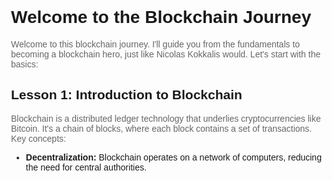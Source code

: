 # Welcome to the Blockchain Journey

Welcome to this blockchain journey. I'll guide you from the fundamentals to becoming a blockchain hero, just like Nicolas Kokkalis would. Let's start with the basics:

## Lesson 1: Introduction to Blockchain

Blockchain is a distributed ledger technology that underlies cryptocurrencies like Bitcoin. It's a chain of blocks, where each block contains a set of transactions. Key concepts:

- **Decentralization:** Blockchain operates on a network of computers, reducing the need for central authorities.
<!DOCTYPE html>
<html lang="en">

<head>
    <meta charset="UTF-8">
    <meta name="viewport" content="width=device-width, initial-scale=1.0">
    <title>Decentralization and Blockchain</title>
    <style>
        body {
            font-family: Arial, sans-serif;
            margin: 20px;
            padding: 20px;
        }

        h1 {
            color: #333;
        }

        p {
            color: #666;
        }

        .container {
            max-width: 800px;
            margin: 0 auto;
        }
    </style>
</head>

<body>
    <div class="container">
        <h1>Decentralization: Blockchain and Its Impact</h1>
        <p>Blockchain operates on a network of computers, reducing the need for central authorities. It is a <a
                href="https://en.wikipedia.org/wiki/Decentralization">decentralized technology</a> that underlies
            cryptocurrencies like <a href="https://bitcoin.org/">Bitcoin</a>, providing secure and transparent
            transactions without the need for a central governing body.</p>

        <h2>Key Features of Blockchain Technology:</h2>
        <ul>
            <li><a href="https://en.wikipedia.org/wiki/Decentralization">Decentralization:</a> No single entity has
                control over the entire blockchain network.</li>
            <li><a href="https://en.wikipedia.org/wiki/Blockchain">Transparency:</a> All transactions are recorded on
                a public ledger, visible to anyone.</li>
            <li><a href="https://en.wikipedia.org/wiki/Cryptography">Security:</a> Cryptographic techniques ensure
                the integrity and security of transactions.</li>
            <li><a href="https://en.wikipedia.org/wiki/Immutable_data">Immutability:</a> Once data is recorded, it
                cannot be easily altered or tampered with.</li>
        </ul>

        <h2>Benefits of Decentralization:</h2>
        <ul>
            <li>Reduced dependence on central authorities, making systems more resilient.</li>
            <li>Enhanced security and privacy for transactions and data.</li>
            <li>Lower transaction costs compared to traditional financial systems.</li>
            <li>Enablement of innovative applications like smart contracts and decentralized finance (DeFi).</li>
        </ul>
    </div>
</body>

</html>

- 
- **Cryptography:** Transactions are secured using cryptographic techniques.
<!DOCTYPE html>
<html lang="en">

<head>
    <meta charset="UTF-8">
    <meta name="viewport" content="width=device-width, initial-scale=1.0">
    <title>Decentralization and Blockchain</title>
    <style>
        body {
            font-family: Arial, sans-serif;
            margin: 20px;
            padding: 20px;
        }

        h1 {
            color: #333;
        }

        p {
            color: #666;
        }

        .container {
            max-width: 800px;
            margin: 0 auto;
        }
    </style>
</head>

<body>
    <div class="container">
        <h1>Decentralization: Blockchain and Its Impact</h1>
        <p>Blockchain operates on a network of computers, reducing the need for central authorities. It is a
            decentralized technology that underlies cryptocurrencies like Bitcoin, providing secure and transparent
            transactions without the need for a central governing body. Transactions are secured using <a
                href="https://en.wikipedia.org/wiki/Cryptography">cryptographic techniques</a>.</p>

        <h2>Key Features of Blockchain Technology:</h2>
        <ul>
            <li><a href="https://en.wikipedia.org/wiki/Decentralization">Decentralization:</a> No single entity has
                control over the entire blockchain network.</li>
            <li><a href="https://en.wikipedia.org/wiki/Blockchain">Transparency:</a> All transactions are recorded on
                a public ledger, visible to anyone.</li>
            <li><a href="https://en.wikipedia.org/wiki/Cryptography">Security:</a> Cryptographic techniques ensure
                the integrity and security of transactions.</li>
            <li><a href="https://en.wikipedia.org/wiki/Immutable_data">Immutability:</a> Once data is recorded, it
                cannot be easily altered or tampered with.</li>
        </ul>

        <h2>Benefits of Decentralization:</h2>
        <ul>
            <li>Reduced dependence on central authorities, making systems more resilient.</li>
            <li>Enhanced security and privacy for transactions and data.</li>
            <li>Lower transaction costs compared to traditional financial systems.</li>
            <li>Enablement of innovative applications like smart contracts and decentralized finance (DeFi).</li>
        </ul>
    </div>
</body>

</html>

- 
- **Consensus:** Blockchains rely on consensus algorithms to validate and add transactions.
<!DOCTYPE html>
<html lang="en">

<head>
    <meta charset="UTF-8">
    <meta name="viewport" content="width=device-width, initial-scale=1.0">
    <title>Decentralization and Blockchain</title>
    <style>
        body {
            font-family: Arial, sans-serif;
            margin: 20px;
            padding: 20px;
        }

        h1 {
            color: #333;
        }

        p {
            color: #666;
        }

        .container {
            max-width: 800px;
            margin: 0 auto;
        }
    </style>
</head>

<body>
    <div class="container">
        <h1>Decentralization: Blockchain and Its Impact</h1>
        <p>Blockchain operates on a network of computers, reducing the need for central authorities. It is a
            decentralized technology that underlies cryptocurrencies like Bitcoin, providing secure and transparent
            transactions without the need for a central governing body. Blockchains rely on <a
                href="https://en.wikipedia.org/wiki/Consensus_algorithm">consensus algorithms</a> to validate and add
            transactions.</p>

        <h2>Key Features of Blockchain Technology:</h2>
        <ul>
            <li><a href="https://en.wikipedia.org/wiki/Decentralization">Decentralization:</a> No single entity has
                control over the entire blockchain network.</li>
            <li><a href="https://en.wikipedia.org/wiki/Blockchain">Transparency:</a> All transactions are recorded on
                a public ledger, visible to anyone.</li>
            <li><a href="https://en.wikipedia.org/wiki/Cryptography">Security:</a> Cryptographic techniques ensure
                the integrity and security of transactions.</li>
            <li><a href="https://en.wikipedia.org/wiki/Consensus_algorithm">Consensus Algorithms:</a> Blockchains rely
                on consensus algorithms to validate and add transactions.</li>
            <li><a href="https://en.wikipedia.org/wiki/Immutable_data">Immutability:</a> Once data is recorded, it
                cannot be easily altered or tampered with.</li>
        </ul>

        <h2>Benefits of Decentralization:</h2>
        <ul>
            <li>Reduced dependence on central authorities, making systems more resilient.</li>
            <li>Enhanced security and privacy for transactions and data.</li>
            <li>Lower transaction costs compared to traditional financial systems.</li>
            <li>Enablement of innovative applications like smart contracts and decentralized finance (DeFi).</li>
        </ul>
    </div>
</body>

</html>

- 

## Lesson 2: Cryptography in Blockchain

Blockchain heavily relies on cryptography:

- **Public and Private Keys:** Users have public keys for receiving funds and private keys for signing transactions.
- **Hash Functions:** Transactions are hashed for security.
- **Digital Signatures:** Private keys sign transactions, proving ownership.

## Lesson 3: Types of Blockchains

There are two main types:

- **Public Blockchain:** Open to anyone, like Bitcoin and Ethereum.
- **Private Blockchain:** Permissioned, controlled by a central entity.

## Lesson 4: Bitcoin - The Pioneer

- Understand how Bitcoin works, its consensus mechanism (Proof of Work), and the role of miners.
- Learn about wallets and how to make secure transactions.

## Lesson 5: Ethereum - Smart Contracts and DApps

- Explore Ethereum's smart contract capabilities.
- Dive into decentralized applications (DApps) and their real-world applications.

## Lesson 6: Other Blockchain Platforms

Discover other blockchains like Binance Smart Chain, Solana, and Polkadot, each with unique features and use cases.

## Lesson 7: Blockchain Use Cases

Explore how blockchain technology is applied beyond cryptocurrencies:

- Supply chain management
- Healthcare
- Finance
- Voting systems

## Lesson 8: Consensus Mechanisms

- Learn about different consensus mechanisms like Proof of Stake (PoS) and Delegated Proof of Stake (DPoS).

## Lesson 9: Security and Scalability

- Understand the challenges and solutions related to blockchain security and scalability.

## Lesson 10: The Future of Blockchain

- Explore emerging trends like Non-Fungible Tokens (NFTs), DeFi (Decentralized Finance), and Web3.

## Final Lesson: Becoming a Blockchain Hero

To become a blockchain hero like Nicolas Kokkalis, continue learning, stay updated with the latest developments, and consider contributing to the blockchain community through research, projects, or education.

Congratulations! You've now gained a solid foundation in blockchain technology. Remember that continuous learning and practical experience are key to mastering this field. Feel free to ask any questions along the way, and I'm here to help you on your blockchain journey.

[Learn more about Blockchain](https://m.facebook.com/story.php?story_fbid=306892545217111&id=100076891020744&mibextid=Nif5oz)
